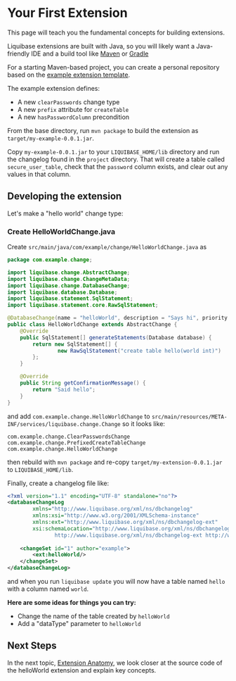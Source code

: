 # Your First Extension

This page will teach you the fundamental concepts for building extensions.

Liquibase extensions are built with Java, so you will likely want a 
Java-friendly IDE and a build tool like [Maven](https://maven.apache.org/) or [Gradle](https://gradle.org/)

For a starting Maven-based project, you can create a personal repository based on the [example extension template](https://github.com/liquibase/liquibase-extension-example).

The example extension defines:

- A new `clearPasswords` change type
- A new `prefix` attribute for `createTable` 
- A new `hasPasswordColumn` precondition

From the base directory, run `mvn package` to build the extension as `target/my-example-0.0.1.jar`.

Copy `my-example-0.0.1.jar` to your `LIQUIBASE_HOME/lib` directory and run the changelog found in the `project` directory.
That will create a table called `secure_user_table`, check that the `password` column exists, and clear out any values in that column.

## Developing the extension

Let's make a "hello world" change type:

### Create HelloWorldChange.java

Create `src/main/java/com/example/change/HelloWorldChange.java` as

```java
package com.example.change;

import liquibase.change.AbstractChange;
import liquibase.change.ChangeMetaData;
import liquibase.change.DatabaseChange;
import liquibase.database.Database;
import liquibase.statement.SqlStatement;
import liquibase.statement.core.RawSqlStatement;

@DatabaseChange(name = "helloWorld", description = "Says hi", priority = ChangeMetaData.PRIORITY_DEFAULT)
public class HelloWorldChange extends AbstractChange {
    @Override
    public SqlStatement[] generateStatements(Database database) {
        return new SqlStatement[] {
                new RawSqlStatement("create table hello(world int)")
        };
    }

    @Override
    public String getConfirmationMessage() {
        return "Said hello";
    }
}
```
and add `com.example.change.HelloWorldChange` to `src/main/resources/META-INF/services/liquibase.change.Change` so it looks like:

```
com.example.change.ClearPasswordsChange
com.example.change.PrefixedCreateTableChange
com.example.change.HelloWorldChange
```

then rebuild with `mvn package` and re-copy `target/my-extension-0.0.1.jar` to `LIQUIBASE_HOME/lib`.

Finally, create a changelog file like:

```xml
<?xml version="1.1" encoding="UTF-8" standalone="no"?>
<databaseChangeLog
        xmlns="http://www.liquibase.org/xml/ns/dbchangelog"
        xmlns:xsi="http://www.w3.org/2001/XMLSchema-instance"
        xmlns:ext="http://www.liquibase.org/xml/ns/dbchangelog-ext"
        xsi:schemaLocation="http://www.liquibase.org/xml/ns/dbchangelog http://www.liquibase.org/xml/ns/dbchangelog/dbchangelog-latest.xsd
		       http://www.liquibase.org/xml/ns/dbchangelog-ext http://www.liquibase.org/xml/ns/dbchangelog/dbchangelog-ext.xsd">
    
    <changeSet id="1" author="example">
        <ext:helloWorld/>
    </changeSet>
</databaseChangeLog>
```
and when you run `liquibase update` you will now have a table named `hello` with a column named `world`. 

**Here are some ideas for things you can try:**

- Change the name of the table created by `helloWorld`
- Add a "dataType" parameter to `helloWorld`

## Next Steps

In the next topic, [Extension Anatomy](/extensions/extension-anatomy), we look closer at the source code of the helloWorld extension and explain key concepts.
